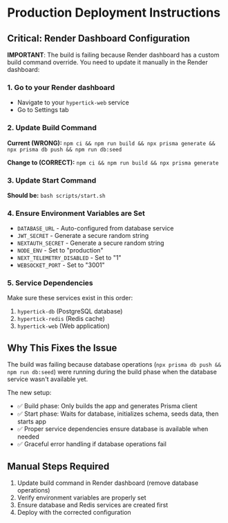 # Production Deployment Instructions

## Critical: Render Dashboard Configuration

**IMPORTANT**: The build is failing because Render dashboard has a custom build command override. You need to update it manually in the Render dashboard:

### 1. Go to your Render dashboard
- Navigate to your `hypertick-web` service
- Go to Settings tab

### 2. Update Build Command
**Current (WRONG):** `npm ci && npm run build && npx prisma generate && npx prisma db push && npm run db:seed`

**Change to (CORRECT):** `npm ci && npm run build && npx prisma generate`

### 3. Update Start Command
**Should be:** `bash scripts/start.sh`

### 4. Ensure Environment Variables are Set
- `DATABASE_URL` - Auto-configured from database service
- `JWT_SECRET` - Generate a secure random string
- `NEXTAUTH_SECRET` - Generate a secure random string  
- `NODE_ENV` - Set to "production"
- `NEXT_TELEMETRY_DISABLED` - Set to "1"
- `WEBSOCKET_PORT` - Set to "3001"

### 5. Service Dependencies
Make sure these services exist in this order:
1. `hypertick-db` (PostgreSQL database)
2. `hypertick-redis` (Redis cache)  
3. `hypertick-web` (Web application)

## Why This Fixes the Issue

The build was failing because database operations (`npx prisma db push && npm run db:seed`) were running during the build phase when the database service wasn't available yet.

The new setup:
- ✅ Build phase: Only builds the app and generates Prisma client
- ✅ Start phase: Waits for database, initializes schema, seeds data, then starts app
- ✅ Proper service dependencies ensure database is available when needed
- ✅ Graceful error handling if database operations fail

## Manual Steps Required

1. Update build command in Render dashboard (remove database operations)
2. Verify environment variables are properly set
3. Ensure database and Redis services are created first
4. Deploy with the corrected configuration